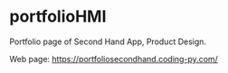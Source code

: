 # portfolioHMI
Portfolio page of Second Hand App, Product Design.

Web page: https://portfoliosecondhand.coding-py.com/
